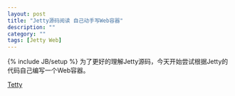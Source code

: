 ```yaml
---
layout: post
title: "Jetty源码阅读 自己动手写Web容器"
description: ""
category: ""
tags: [Jetty Web]
---
```

{% include JB/setup %}
为了更好的理解Jetty源码，今天开始尝试根据Jetty的代码自己编写一个Web容器。

[Tetty](https://github.com/mqshen/Tetty)
